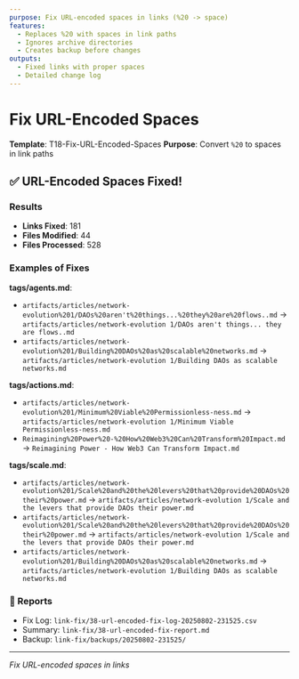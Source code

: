```yaml
---
purpose: Fix URL-encoded spaces in links (%20 -> space)
features:
  - Replaces %20 with spaces in link paths
  - Ignores archive directories
  - Creates backup before changes
outputs:
  - Fixed links with proper spaces
  - Detailed change log
---
```


# Fix URL-Encoded Spaces

**Template**: T18-Fix-URL-Encoded-Spaces
**Purpose**: Convert `%20` to spaces in link paths

## ✅ URL-Encoded Spaces Fixed!

### Results
- **Links Fixed**: 181
- **Files Modified**: 44
- **Files Processed**: 528

### Examples of Fixes

**tags/agents.md**:
- `artifacts/articles/network-evolution%201/DAOs%20aren't%20things...%20they%20are%20flows..md` → `artifacts/articles/network-evolution 1/DAOs aren't things... they are flows..md`
- `artifacts/articles/network-evolution%201/Building%20DAOs%20as%20scalable%20networks.md` → `artifacts/articles/network-evolution 1/Building DAOs as scalable networks.md`

**tags/actions.md**:
- `artifacts/articles/network-evolution%201/Minimum%20Viable%20Permissionless-ness.md` → `artifacts/articles/network-evolution 1/Minimum Viable Permissionless-ness.md`
- `Reimagining%20Power%20-%20How%20Web3%20Can%20Transform%20Impact.md` → `Reimagining Power - How Web3 Can Transform Impact.md`

**tags/scale.md**:
- `artifacts/articles/network-evolution%201/Scale%20and%20the%20levers%20that%20provide%20DAOs%20their%20power.md` → `artifacts/articles/network-evolution 1/Scale and the levers that provide DAOs their power.md`
- `artifacts/articles/network-evolution%201/Scale%20and%20the%20levers%20that%20provide%20DAOs%20their%20power.md` → `artifacts/articles/network-evolution 1/Scale and the levers that provide DAOs their power.md`
- `artifacts/articles/network-evolution%201/Building%20DAOs%20as%20scalable%20networks.md` → `artifacts/articles/network-evolution 1/Building DAOs as scalable networks.md`

### 📄 Reports
- Fix Log: `link-fix/38-url-encoded-fix-log-20250802-231525.csv`
- Summary: `link-fix/38-url-encoded-fix-report.md`
- Backup: `link-fix/backups/20250802-231525/`


---

*Fix URL-encoded spaces in links*